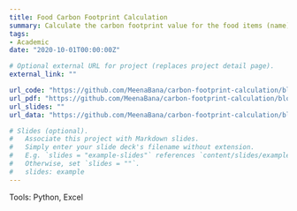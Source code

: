```yaml
---
title: Food Carbon Footprint Calculation
summary: Calculate the carbon footprint value for the food items (name) and their quantity (in Kilogram) to be eaten by a person in a meal. 
tags:
- Academic
date: "2020-10-01T00:00:00Z"

# Optional external URL for project (replaces project detail page).
external_link: ""

url_code: "https://github.com/MeenaBana/carbon-footprint-calculation/blob/main/CFP_calculation.ipynb"
url_pdf: "https://github.com/MeenaBana/carbon-footprint-calculation/blob/main/Finding_similar_food_items.pdf"
url_slides: ""
url_data: "https://github.com/MeenaBana/carbon-footprint-calculation/blob/main/Matvaretabellen%202020%20(xlsx).xlsx"

# Slides (optional).
#   Associate this project with Markdown slides.
#   Simply enter your slide deck's filename without extension.
#   E.g. `slides = "example-slides"` references `content/slides/example-slides.md`.
#   Otherwise, set `slides = ""`.
#   slides: example
---
```

Tools: Python, Excel
